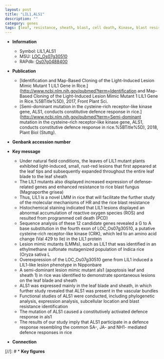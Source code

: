 ```yaml
---
layout: post
title: "LIL1,ALS1"
description: ""
category: genes
tags: [leaf, resistance, sheath, blast, cell death, Kinase, blast resistance, lesion, reactive oxygen species, lesion mimic, vascular bundle, defence, defence response]
---
```


* **Information**  
    + Symbol: LIL1,ALS1  
    + MSU: [LOC_Os07g30510](http://rice.uga.edu/cgi-bin/ORF_infopage.cgi?orf=LOC_Os07g30510)  
    + RAPdb: [Os07g0488400](http://rapdb.dna.affrc.go.jp/viewer/gbrowse_details/irgsp1?name=Os07g0488400)  

* **Publication**  
    + [Identification and Map-Based Cloning of the Light-Induced Lesion Mimic Mutant 1 LIL1 Gene in Rice.](http://www.ncbi.nlm.nih.gov/pubmed?term=Identification and Map-Based Cloning of the Light-Induced Lesion Mimic Mutant 1 LIL1 Gene in Rice.%5BTitle%5D), 2017, Front Plant Sci.
    + [Semi-dominant mutation in the cysteine-rich receptor-like kinase gene, ALS1, conducts constitutive defence response in rice.](http://www.ncbi.nlm.nih.gov/pubmed?term=Semi-dominant mutation in the cysteine-rich receptor-like kinase gene, ALS1, conducts constitutive defence response in rice.%5BTitle%5D), 2018, Plant Biol (Stuttg).

* **Genbank accession number**  

* **Key message**  
    + Under natural field conditions, the leaves of LIL1 mutant plants exhibited light-induced, small, rust-red lesions that first appeared at the leaf tips and subsequently expanded throughout the entire leaf blade to the leaf sheath
    + The LIL1 mutants also displayed increased expression of defense-related genes and enhanced resistance to rice blast fungus (Magnaporthe grisea)
    + Thus, LIL1 is a novel LMM in rice that will facilitate the further study of the molecular mechanisms of HR and the rice blast resistance
    + Histochemical staining indicated that LIL1 lesions displayed an abnormal accumulation of reactive oxygen species (ROS) and resulted from programmed cell death (PCD)
    + Sequence analysis of these 12 candidate genes revealed a G to A base substitution in the fourth exon of LOC_Os07g30510, a putative cysteine-rich receptor-like kinase (CRK), which led to an amino acid change (Val 429 to Ile) in the LIL1 protein
    + Lesion mimic mutants (LMMs), such as LIL1 that was identified in an ethylmethane sulfonate mutagenized population of Indica rice (Oryza sativa L
    + Overexpression of the LOC_Os07g30510 gene from LIL1 induced a LIL1-like lesion phenotype in Nipponbare
    + A semi-dominant lesion mimic mutant als1 (apoptosis leaf and sheath 1) in rice was identified to demonstrate spontaneous lesions on the leaf blade and sheath
    + ALS1 was expressed mainly in the leaf blade and sheath, in which further study revealed that ALS1 was present in the vascular bundles
    + Functional studies of ALS1 were conducted, including phylogenetic analysis, expression analysis, subcellular location and blast resistance identification
    + The mutation of ALS1 caused a constitutively activated defence response in als1
    + The results of our study imply that ALS1 participate in a defence response resembling the common SA-, JA- and NH1- mediated defence responses in rice

* **Connection**  

[//]: # * **Key figures**  


